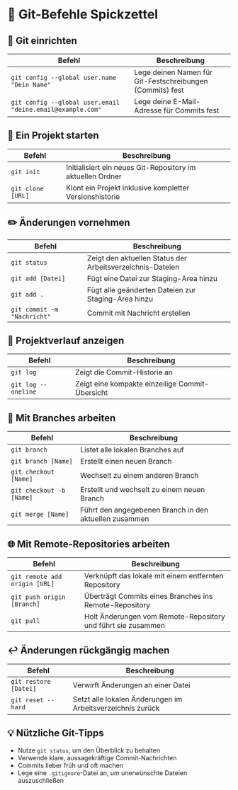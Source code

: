 # 🧰 Git-Befehle Spickzettel

## 🔧 Git einrichten

| Befehl                                                     | Beschreibung                                              |
| ---------------------------------------------------------- | --------------------------------------------------------- |
| `git config --global user.name "Dein Name"`                | Lege deinen Namen für Git-Festschreibungen (Commits) fest |
| `git config --global user.email "deine.email@example.com"` | Lege deine E-Mail-Adresse für Commits fest                |

## 🚀 Ein Projekt starten

| Befehl            | Beschreibung                                               |
| ----------------- | ---------------------------------------------------------- |
| `git init`        | Initialisiert ein neues Git-Repository im aktuellen Ordner |
| `git clone [URL]` | Klont ein Projekt inklusive kompletter Versionshistorie    |

## ✏️ Änderungen vornehmen

| Befehl                      | Beschreibung                                              |
| --------------------------- | --------------------------------------------------------- |
| `git status`                | Zeigt den aktuellen Status der Arbeitsverzeichnis-Dateien |
| `git add [Datei]`           | Fügt eine Datei zur Staging-Area hinzu                    |
| `git add .`                 | Fügt alle geänderten Dateien zur Staging-Area hinzu       |
| `git commit -m "Nachricht"` | Commit mit Nachricht erstellen                            |

## 📜 Projektverlauf anzeigen

| Befehl              | Beschreibung                                    |
| ------------------- | ----------------------------------------------- |
| `git log`           | Zeigt die Commit-Historie an                    |
| `git log --oneline` | Zeigt eine kompakte einzeilige Commit-Übersicht |

## 🌿 Mit Branches arbeiten

| Befehl                   | Beschreibung                                           |
| ------------------------ | ------------------------------------------------------ |
| `git branch`             | Listet alle lokalen Branches auf                       |
| `git branch [Name]`      | Erstellt einen neuen Branch                            |
| `git checkout [Name]`    | Wechselt zu einem anderen Branch                       |
| `git checkout -b [Name]` | Erstellt und wechselt zu einem neuen Branch            |
| `git merge [Name]`       | Führt den angegebenen Branch in den aktuellen zusammen |

## 🌐 Mit Remote-Repositories arbeiten

| Befehl                        | Beschreibung                                                 |
| ----------------------------- | ------------------------------------------------------------ |
| `git remote add origin [URL]` | Verknüpft das lokale mit einem entfernten Repository         |
| `git push origin [Branch]`    | Überträgt Commits eines Branches ins Remote-Repository       |
| `git pull`                    | Holt Änderungen vom Remote-Repository und führt sie zusammen |

## ↩️ Änderungen rückgängig machen

| Befehl                | Beschreibung                                               |
| --------------------- | ---------------------------------------------------------- |
| `git restore [Datei]` | Verwirft Änderungen an einer Datei                         |
| `git reset --hard`    | Setzt alle lokalen Änderungen im Arbeitsverzeichnis zurück |

## 💡 Nützliche Git-Tipps

* Nutze `git status`, um den Überblick zu behalten
* Verwende klare, aussagekräftige Commit-Nachrichten
* Commits lieber früh und oft machen
* Lege eine `.gitignore`-Datei an, um unerwünschte Dateien auszuschließen